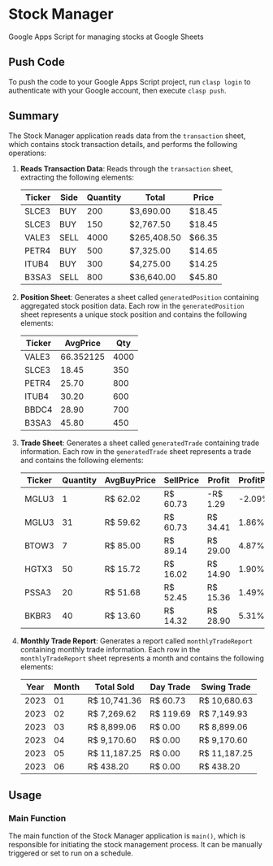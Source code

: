 # Stock Manager

Google Apps Script for managing stocks at Google Sheets

## Push Code

To push the code to your Google Apps Script project, run `clasp login` to authenticate with your Google account, then execute `clasp push`.

## Summary

The Stock Manager application reads data from the `transaction` sheet, which contains stock transaction details, and performs the following operations:

1. **Reads Transaction Data**: Reads through the `transaction` sheet, extracting the following elements:

    | Ticker | Side | Quantity | Total       | Price  |
    | ------ | ---- | -------- | ----------- | ------ |
    | SLCE3  | BUY  | 200      | $3,690.00   | $18.45 |
    | SLCE3  | BUY  | 150      | $2,767.50   | $18.45 |
    | VALE3  | SELL | 4000     | $265,408.50 | $66.35 |
    | PETR4  | BUY  | 500      | $7,325.00   | $14.65 |
    | ITUB4  | BUY  | 300      | $4,275.00   | $14.25 |
    | B3SA3  | SELL | 800      | $36,640.00  | $45.80 |


2. **Position Sheet**: Generates a sheet called `generatedPosition` containing aggregated stock position data. Each row in the `generatedPosition` sheet represents a unique stock position and contains the following elements:

    | Ticker | AvgPrice  | Qty  |
    | ------ | --------- | ---- |
    | VALE3  | 66.352125 | 4000 |
    | SLCE3  | 18.45     | 350  |
    | PETR4  | 25.70     | 800  |
    | ITUB4  | 30.20     | 600  |
    | BBDC4  | 28.90     | 700  |
    | B3SA3  | 45.80     | 450  |


3. **Trade Sheet**: Generates a sheet called `generatedTrade` containing trade information. Each row in the `generatedTrade` sheet represents a trade and contains the following elements:

    | Ticker | Quantity | AvgBuyPrice | SellPrice | Profit   | ProfitPercentage | Type  |
    | ------ | -------- | ----------- | --------- | -------- | ---------------- | ----- |
    | MGLU3  | 1        | R$ 62.02    | R$ 60.73  | -R$ 1.29 | -2.09%           | DAY   |
    | MGLU3  | 31       | R$ 59.62    | R$ 60.73  | R$ 34.41 | 1.86%            | SWING |
    | BTOW3  | 7        | R$ 85.00    | R$ 89.14  | R$ 29.00 | 4.87%            | SWING |
    | HGTX3  | 50       | R$ 15.72    | R$ 16.02  | R$ 14.90 | 1.90%            | SWING |
    | PSSA3  | 20       | R$ 51.68    | R$ 52.45  | R$ 15.36 | 1.49%            | SWING |
    | BKBR3  | 40       | R$ 13.60    | R$ 14.32  | R$ 28.90 | 5.31%            | SWING |


4. **Monthly Trade Report**: Generates a report called `monthlyTradeReport` containing monthly trade information. Each row in the `monthlyTradeReport` sheet represents a month and contains the following elements:

    | Year | Month | Total Sold   | Day Trade | Swing Trade  |
    | ---- | ----- | ------------ | --------- | ------------ |
    | 2023 | 01    | R$ 10,741.36 | R$ 60.73  | R$ 10,680.63 |
    | 2023 | 02    | R$ 7,269.62  | R$ 119.69 | R$ 7,149.93  |
    | 2023 | 03    | R$ 8,899.06  | R$ 0.00   | R$ 8,899.06  |
    | 2023 | 04    | R$ 9,170.60  | R$ 0.00   | R$ 9,170.60  |
    | 2023 | 05    | R$ 11,187.25 | R$ 0.00   | R$ 11,187.25 |
    | 2023 | 06    | R$ 438.20    | R$ 0.00   | R$ 438.20    |


## Usage

### Main Function

The main function of the Stock Manager application is `main()`, which is responsible for initiating the stock management process. It can be manually triggered or set to run on a schedule.
